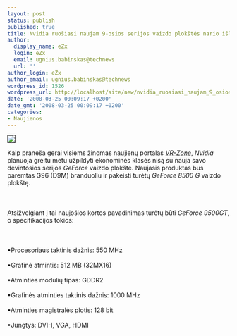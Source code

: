 ```yaml
---
layout: post
status: publish
published: true
title: Nvidia ruošiasi naujam 9-osios serijos vaizdo plokštės nario išleidimui
author:
  display_name: eZx
  login: eZx
  email: ugnius.babinskas@technews
  url: ''
author_login: eZx
author_email: ugnius.babinskas@technews
wordpress_id: 1526
wordpress_url: http://localhost/site/new/nvidia_ruosiasi_naujam_9_osios_serijos_vaizdo_plokstes_nario_isleidimui/
date: '2008-03-25 00:09:17 +0200'
date_gmt: '2008-03-25 00:09:17 +0200'
categories:
- Naujienos
---
```

<div class="imgright"><img src="http://www.technews.lt/upl/Failai/GeForce_newlogo.png" border="1"></div>
<p>Kaip praneša gerai visiems žinomas naujienų portalas <a class="ns" href="http://www.vr-zone.com/?i=5665"><i>VR-Zone</i></a>, <i>Nvidia</i> planuoja greitu metu užpildyti ekonominės klasės nišą su nauja savo devintosios serijos <i>GeForce</i> vaizdo plokšte. Naujasis produktas bus paremtas G96 (D9M) branduoliu ir pakeisti turėtų <i> GeForce 8500 G</i> vaizdo plokštę.<br />
<br><br />
<br>Atsižvelgiant į tai naujošios kortos pavadinimas turėtų būti <i>GeForce 9500GT</i>, o specifikacijos tokios:<br />
<br><br />
<br>•Procesoriaus taktinis dažnis: 550 MHz<br />
<br>•Grafinė atmintis: 512 MB (32MX16)<br />
<br>•Atminties modulių tipas: GDDR2<br />
<br>•Grafinės atminties taktinis dažnis: 1000 MHz<br />
<br>•Atminties magistralės plotis: 128 bit<br />
<br>•Jungtys: DVI-I, VGA, HDMI<br />
<br></p>
